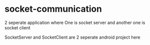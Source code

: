# socket-communication
2 seperate application where One is socket server and another one is socket client

SocketServer and SocketClient are 2 seperate android project here

